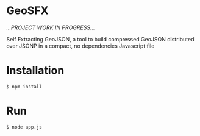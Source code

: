 # GeoSFX

*...PROJECT WORK IN PROGRESS...*

Self Extracting GeoJSON, a tool to build compressed GeoJSON distributed over JSONP in a compact, no dependencies Javascript file

# Installation
```
$ npm install

```

# Run
```
$ node app.js

```
